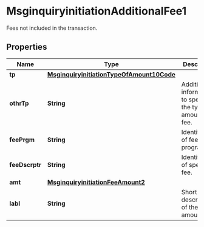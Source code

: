 

# MsginquiryinitiationAdditionalFee1

Fees not included in the transaction.
## Properties

Name | Type | Description | Notes
------------ | ------------- | ------------- | -------------
**tp** | [**MsginquiryinitiationTypeOfAmount10Code**](MsginquiryinitiationTypeOfAmount10Code.md) |  |  [optional]
**othrTp** | **String** | Additional information to specify the type of amount of fee. |  [optional]
**feePrgm** | **String** | Identification of fee program. |  [optional]
**feeDscrptr** | **String** | Identification of specific fee. |  [optional]
**amt** | [**MsginquiryinitiationFeeAmount2**](MsginquiryinitiationFeeAmount2.md) |  |  [optional]
**labl** | **String** | Short description of the fee amount. |  [optional]



